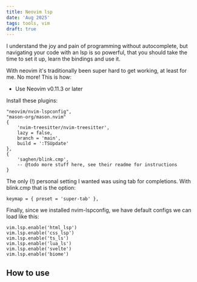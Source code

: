 ```yaml
---
title: Neovim lsp
date: 'Aug 2025'
tags: tools, vim
draft: true
---
```


I understand the joy and pain of programming without autocomplete, but navigating your code with an lsp is so powerful, that you should take the time to set it up, learn the bindings and use it.

With neovim it's traditionally been super hard to get working, at least for me. No more! This is how:

- Use Neovim v0.11.3 or later

Install these plugins: 

```
"neovim/nvim-lspconfig",
"mason-org/mason.nvim"
{
	'nvim-treesitter/nvim-treesitter',
	lazy = false,
	branch = 'main',
	build = ':TSUpdate'
},
{
	'saghen/blink.cmp',
	-- @todo more stuff here, see their readme for instructions
}
```

The only (!) personal setting I wanted was using tab for completions. With blink.cmp that is the option:

```
keymap = { preset = 'super-tab' },
```

Finally, since we installed nvim-lspconfig, we have default configs we can load like this:

```
vim.lsp.enable('html_lsp')
vim.lsp.enable('css_lsp')
vim.lsp.enable('ts_ls')
vim.lsp.enable('lua_ls')
vim.lsp.enable('svelte')
vim.lsp.enable('biome')
```

## How to use



